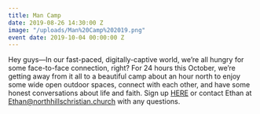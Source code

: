```yaml
---
title: Man Camp
date: 2019-08-26 14:30:00 Z
image: "/uploads/Man%20Camp%202019.png"
event date: 2019-10-04 00:00:00 Z
---
```


Hey guys—In our fast-paced, digitally-captive world, we’re all hungry for some face-to-face connection, right? For 24 hours this October, we’re getting away from it all to a beautiful camp about an hour north to enjoy some wide open outdoor spaces, connect with each other, and have some honest conversations about life and faith. Sign up [HERE](https://discovertogether.ccbchurch.com/goto/forms/272/responses/new) or contact Ethan at Ethan@northhillschristian.church with any questions.